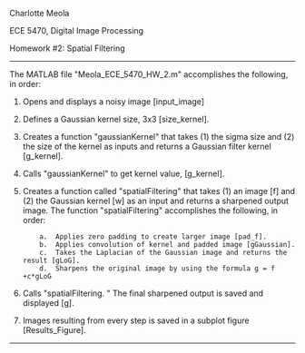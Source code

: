 
Charlotte Meola

ECE 5470, Digital Image Processing 

Homework #2: Spatial Filtering


---------------------------------------------------------------------------------------
The MATLAB file "Meola_ECE_5470_HW_2.m" accomplishes the following, in order:


1.	Opens and displays a noisy image [input_image]

2.	Defines a Gaussian kernel size, 3x3 [size_kernel].

3.	Creates a function "gaussianKernel" that takes (1) the sigma size and (2) the size of the kernel as inputs and returns a Gaussian filter kernel [g_kernel].

4.	Calls "gaussianKernel" to get kernel value, [g_kernel].

5.	Creates a function called "spatialFiltering" that takes (1) an image [f] and (2) the Gaussian kernel [w] as an input and returns a sharpened output image. The function "spatialFiltering" accomplishes the following, in order: 

            a.	Applies zero padding to create larger image [pad_f].
            b.	Applies convolution of kernel and padded image [gGaussian].
            c.	Takes the Laplacian of the Gaussian image and returns the result [gLoG].
            d.	Sharpens the original image by using the formula g = f +c*gLoG

6.	Calls "spatialFiltering. " The final sharpened output is saved and displayed [g]. 

7.	Images resulting from every step is saved in a subplot figure [Results_Figure].

--------------------------------------------------------------------------------------
